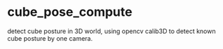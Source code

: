 # cube_pose_compute
detect cube posture in 3D world, using opencv calib3D to detect known cube posture by one camera.
